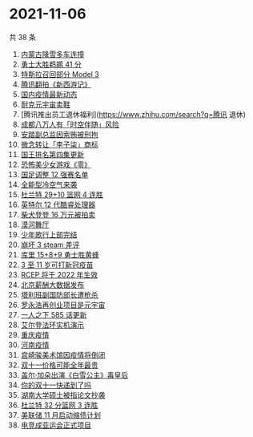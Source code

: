 # 2021-11-06

共 38 条

<!-- BEGIN -->
<!-- 最后更新时间 Sat Nov 06 2021 15:06:30 GMT+0800 (China Standard Time) -->

1. [内蒙古降雪多车连撞](https://www.zhihu.com/search?q=内蒙古降雪)
1. [勇士大胜鹈鹕 41 分](https://www.zhihu.com/search?q=勇士)
1. [特斯拉召回部分 Model 3](https://www.zhihu.com/search?q=特斯拉)
1. [腾讯翻拍《新西游记》](https://www.zhihu.com/search?q=新西游记)
1. [国内疫情最新动态](https://www.zhihu.com/search?q=疫情)
1. [耐克元宇宙卖鞋](https://www.zhihu.com/search?q=元宇宙)
1. [腾讯推出员工退休福利](https://www.zhihu.com/search?q=腾讯 退休)
1. [成都八万人有「时空伴随」风险](https://www.zhihu.com/search?q=时空伴随)
1. [安踏副总监因索贿被刑拘](https://www.zhihu.com/search?q=安踏副总监)
1. [微念转让「李子柒」商标](https://www.zhihu.com/search?q=李子柒)
1. [国王排名第四集更新](https://www.zhihu.com/search?q=国王排名)
1. [恐怖美少女游戏《零》](https://www.zhihu.com/search?q=零濡鸦之巫女)
1. [国足调整 12 强赛名单](https://www.zhihu.com/search?q=国足)
1. [全能型冷空气来袭](https://www.zhihu.com/search?q=冷空气)
1. [杜兰特 29+10 篮网 4 连胜](https://www.zhihu.com/search?q=篮网)
1. [英特尔 12 代酷睿处理器](https://www.zhihu.com/search?q=12代酷睿)
1. [柴犬登登 16 万元被拍卖](https://www.zhihu.com/search?q=柴犬登登)
1. [漠河舞厅](https://www.zhihu.com/search?q=漠河舞厅)
1. [少年歌行上部完结](https://www.zhihu.com/search?q=少年歌行)
1. [崩坏 3 steam 差评](https://www.zhihu.com/search?q=崩坏3)
1. [库里 15+8+9 勇士胜黄蜂](https://www.zhihu.com/search?q=勇士)
1. [3 至 11 岁可打新冠疫苗](https://www.zhihu.com/search?q=新冠疫苗)
1. [RCEP 将于 2022 年生效](https://www.zhihu.com/search?q=rcep)
1. [北京薪酬大数据发布](https://www.zhihu.com/search?q=北京薪酬)
1. [塔利班副国防部长遭枪杀](https://www.zhihu.com/search?q=塔利班)
1. [罗永浩再创业项目是元宇宙](https://www.zhihu.com/search?q=罗永浩)
1. [一人之下 585 话更新](https://www.zhihu.com/search?q=一人之下)
1. [艾尔登法环实机演示](https://www.zhihu.com/search?q=艾尔登法环)
1. [重庆疫情](https://www.zhihu.com/search?q=重庆疫情)
1. [河南疫情](https://www.zhihu.com/search?q=河南疫情)
1. [宫崎骏美术馆因疫情将倒闭](https://www.zhihu.com/search?q=宫崎骏美术馆)
1. [双十一价格可能全年最贵](https://www.zhihu.com/search?q=双十一价格)
1. [盖尔·加朵出演《白雪公主》毒皇后](https://www.zhihu.com/search?q=白雪公主)
1. [你的双十一快递到了吗](https://www.zhihu.com/search?q=双十一快递)
1. [湖南大学硕士被指论文抄袭](https://www.zhihu.com/search?q=论文抄袭)
1. [杜兰特 32 分篮网 3 连胜](https://www.zhihu.com/search?q=杜兰特)
1. [美联储 11 月启动缩债计划](https://www.zhihu.com/search?q=美联储)
1. [电竞成亚运会正式项目](https://www.zhihu.com/search?q=亚运会电竞)

<!-- END -->
